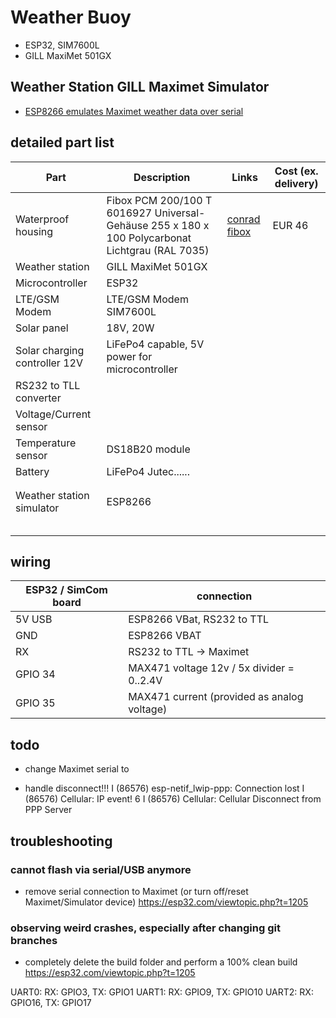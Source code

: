 # Weather Buoy

* ESP32, SIM7600L
* GILL MaxiMet 501GX

## Weather Station GILL Maximet Simulator
* [ESP8266 emulates Maximet weather data over serial](maximetsumulator)



## detailed part list

| Part | Description | Links | Cost (ex. delivery) |
|-|-|-|-|
| Waterproof housing | Fibox PCM 200/100 T 6016927 Universal-Gehäuse 255 x 180 x 100 Polycarbonat Lichtgrau (RAL 7035) | [conrad](https://www.conrad.at/de/p/fibox-pcm-200-100-t-6016927-universal-gehaeuse-255-x-180-x-100-polycarbonat-lichtgrau-ral-7035-1-st-521203.html) [fibox](https://www.fibox.de//catalog/64/product/183/6016927_GER1.html) | EUR 46 |
| Weather station | GILL MaxiMet 501GX |  |  |
| Microcontroller |  ESP32 |   |   |
| LTE/GSM Modem  | LTE/GSM Modem SIM7600L |   |   |
| Solar panel | 18V, 20W | |
| Solar charging controller 12V | LiFePo4 capable, 5V power for microcontroller | |
| RS232 to TLL converter | | |
| Voltage/Current sensor | | |
| Temperature sensor | DS18B20 module | |
| Battery | LiFePo4 Jutec...... | |
| | | |
| | | |
| Weather station simulator | ESP8266 | |
| | | |
| | | |
| | | |
| | | |
| | | |


## wiring

| ESP32 / SimCom board | connection |
|-|-|
| 5V USB | ESP8266 VBat, RS232 to TTL |
| GND | ESP8266 VBAT |
| RX | RS232 to TTL -> Maximet  |
| GPIO 34 | MAX471 voltage 12v / 5x divider = 0..2.4V |
| GPIO 35 | MAX471 current (provided as analog voltage) |

## todo
* change Maximet serial to 

* handle disconnect!!! 
I (86576) esp-netif_lwip-ppp: Connection lost
I (86576) Cellular: IP event! 6
I (86576) Cellular: Cellular Disconnect from PPP Server

## troubleshooting

### cannot flash via serial/USB anymore
* remove serial connection to Maximet (or turn off/reset Maximet/Simulator device)
  https://esp32.com/viewtopic.php?t=1205
### observing weird crashes, especially after changing git branches
* completely delete the build folder and perform a 100% clean build
 https://esp32.com/viewtopic.php?t=1205

 UART0: RX: GPIO3, TX: GPIO1
UART1: RX: GPIO9, TX: GPIO10
UART2: RX: GPIO16, TX: GPIO17